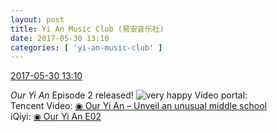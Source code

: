 ```yaml
---
layout: post
title: Yi An Music Club (易安音乐社)
date: 2017-05-30 13:10
categories: [ 'yi-an-music-club' ]
---
```


<div class="weibo-info">
  <a href="http://weibo.com/6094546964/F5uAbxhXk">2017-05-30 13:10</a>
</div>

*Our Yi An* Episode 2 released! ![very happy](http://img.t.sinajs.cn/t4/appstyle/expression/ext/normal/58/mb_org.gif) Video portal:  
Tencent Video: [◉ Our Yi An – Unveil an unusual middle school](https://v.qq.com/x/cover/u3iaqazll0oienm/w050805j1y1.html)  
iQiyi: [◉ Our Yi An E02](http://www.iqiyi.com/v_19rr72bgbg.html)
